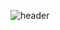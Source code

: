 ![header](https://capsule-render.vercel.app/api?type=waving&color=ff3b6f&height=200&section=header&text=Doongjohn%20🍋&fontSize=90&fontColor=f2f2f2)

